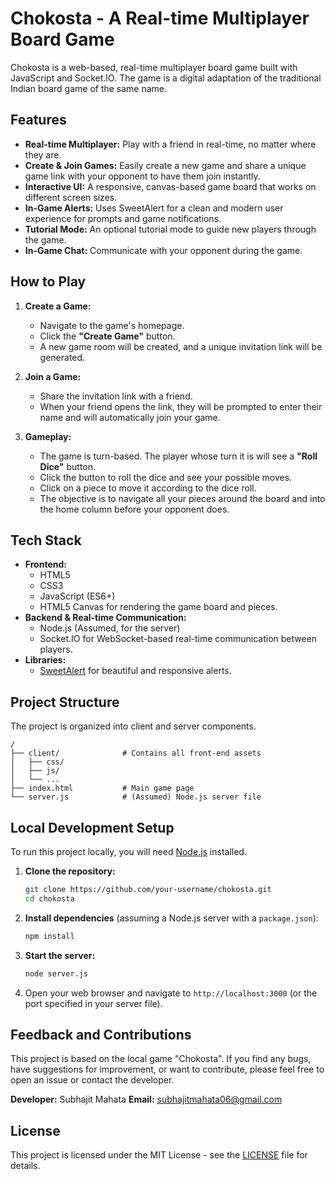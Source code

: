 # Chokosta - A Real-time Multiplayer Board Game

Chokosta is a web-based, real-time multiplayer board game built with JavaScript and Socket.IO. The game is a digital adaptation of the traditional Indian board game of the same name.

 <!-- TODO: Add a screenshot of your game here -->

## Features

*   **Real-time Multiplayer:** Play with a friend in real-time, no matter where they are.
*   **Create & Join Games:** Easily create a new game and share a unique game link with your opponent to have them join instantly.
*   **Interactive UI:** A responsive, canvas-based game board that works on different screen sizes.
*   **In-Game Alerts:** Uses SweetAlert for a clean and modern user experience for prompts and game notifications.
*   **Tutorial Mode:** An optional tutorial mode to guide new players through the game.
*   **In-Game Chat:** Communicate with your opponent during the game.

## How to Play

1.  **Create a Game:**
    *   Navigate to the game's homepage.
    *   Click the **"Create Game"** button.
    *   A new game room will be created, and a unique invitation link will be generated.

2.  **Join a Game:**
    *   Share the invitation link with a friend.
    *   When your friend opens the link, they will be prompted to enter their name and will automatically join your game.

3.  **Gameplay:**
    *   The game is turn-based. The player whose turn it is will see a **"Roll Dice"** button.
    *   Click the button to roll the dice and see your possible moves.
    *   Click on a piece to move it according to the dice roll.
    *   The objective is to navigate all your pieces around the board and into the home column before your opponent does.

## Tech Stack

*   **Frontend:**
    *   HTML5
    *   CSS3
    *   JavaScript (ES6+)
    *   HTML5 Canvas for rendering the game board and pieces.
*   **Backend & Real-time Communication:**
    *   Node.js (Assumed, for the server)
    *   Socket.IO for WebSocket-based real-time communication between players.
*   **Libraries:**
    *   [SweetAlert](https://sweetalert.js.org/) for beautiful and responsive alerts.

## Project Structure

The project is organized into client and server components.

```
/
├── client/              # Contains all front-end assets
│   ├── css/
│   ├── js/
│   └── ...
├── index.html           # Main game page
└── server.js            # (Assumed) Node.js server file
```

## Local Development Setup

To run this project locally, you will need [Node.js](https://nodejs.org/) installed.

1.  **Clone the repository:**
    ```bash
    git clone https://github.com/your-username/chokosta.git
    cd chokosta
    ```
2.  **Install dependencies** (assuming a Node.js server with a `package.json`):
    ```bash
    npm install
    ```
3.  **Start the server:**
    ```bash
    node server.js
    ```
4.  Open your web browser and navigate to `http://localhost:3000` (or the port specified in your server file).

## Feedback and Contributions

This project is based on the local game "Chokosta". If you find any bugs, have suggestions for improvement, or want to contribute, please feel free to open an issue or contact the developer.

**Developer:** Subhajit Mahata
**Email:** subhajitmahata06@gmail.com

## License

This project is licensed under the MIT License - see the [LICENSE](LICENSE) file for details.
